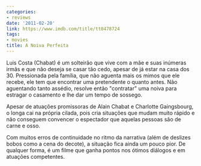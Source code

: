 ```yaml
---
categories:
- reviews
date: '2011-02-20'
link: https://www.imdb.com/title/tt0478724
tags:
- movies
title: A Noiva Perfeita
---
```


Luis Costa (Chabat) é um solteirão que vive com a mãe e suas inúmeras irmãs e que não deseja se casar tão cedo, apesar de já estar na casa dos 30. Pressionada pela família, que não aguenta mais os mimos que ele recebe, ele tem que encontrar uma pretendente o quanto antes. Não aguentando tanto assédio, resolve então "contratar" uma noiva para estragar o casamento e lhe dar um tempo de sossego.

Apesar de atuações promissoras de Alain Chabat e Charlotte Gaingsbourg, o longa cai na própria cilada, pois cria situações que mudam muito rápido e não conseguem convencer o espectador que aquelas pessoas são de carne e osso.

Com muitos erros de continuidade no ritmo da narrativa (além de deslizes bobos como a cena do decote), a situação fica ainda um pouco pior. De qualquer forma, é um filme que ganha pontos nos ótimos diálogos e em atuações competentes.